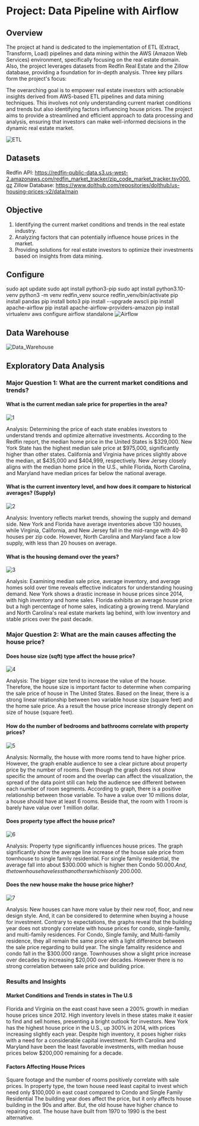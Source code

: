 # Project: Data Pipeline with Airflow 

## Overview

The project at hand is dedicated to the implementation of ETL (Extract, Transform, Load) pipelines and data mining within the AWS (Amazon Web Services) environment, specifically focusing on the real estate domain. Also, the project leverages datasets from Redfin Real Estate and the Zillow database, providing a foundation for in-depth analysis. Three key pillars form the project's focus:

The overarching goal is to empower real estate investors with actionable insights derived from AWS-based ETL pipelines and data mining techniques. This involves not only understanding current market conditions and trends but also identifying factors influencing house prices. The project aims to provide a streamlined and efficient approach to data processing and analysis, ensuring that investors can make well-informed decisions in the dynamic real estate market.

![ETL](https://github.com/VinhhDo/House_Data_Mining_Project_AIT580/assets/98499217/cdbbb20a-95dc-4968-886c-03c5b268b09e)

## Datasets
Redfin API: https://redfin-public-data.s3.us-west-2.amazonaws.com/redfin_market_tracker/zip_code_market_tracker.tsv000.gz
Zillow Database: https://www.dolthub.com/repositories/dolthub/us-housing-prices-v2/data/main

## Objective
1. Identifying the current market conditions and trends in the real estate industry.
2. Analyzing factors that can potentially influence house prices in the market.
3. Providing solutions for real estate investors to optimize their investments based on insights from data mining.

## Configure
sudo apt update
sudo apt install python3-pip
sudo apt install python3.10-venv
python3 -m venv redfin_venv
source redfin_venv/bin/activate
pip install pandas
pip install boto3
pip install --upgrade awscli
pip install apache-airflow
pip install apache-airflow-providers-amazon
pip install virtualenv
aws configure
airflow standalone
![Airflow](https://github.com/VinhhDo/House_Data_Mining_Project_AIT580/assets/98499217/8e186f93-65c1-46a5-8761-8eb231738719)

## Data Warehouse

![Data_Warehouse](https://github.com/VinhhDo/House_Data_Mining_Project_AIT580/assets/98499217/d0780ed2-90e5-41c1-8ab3-ec40f5221ca2)


## Exploratory Data Analysis

### Major Question 1: What are the current market conditions and trends? 
#### What is the current median sale price for properties in the area?
![1](https://github.com/VinhhDo/House_Data_Mining_Project_AIT580/assets/98499217/90330d3c-ac9a-4780-bfdf-96c0146aa496)

Analysis: Determining the price of each state enables investors to understand trends and optimize alternative investments. According to the Redfin report, the median home price in the United States is $329,000. New York State has the highest median sale price at $975,000, significantly higher than other states. California and Virginia have prices slightly above the median, at $435,000 and $404,999, respectively. New Jersey closely aligns with the median home price in the U.S., while Florida, North Carolina, and Maryland have median prices far below the national average.


#### What is the current inventory level, and how does it compare to historical averages? (Supply)
![2](https://github.com/VinhhDo/House_Data_Mining_Project_AIT580/assets/98499217/b5ed1f10-bdbd-47e6-850d-db2a74029d50)

Analysis:  Inventory reflects market trends, showing the supply and demand side. New York and Florida have average inventories above 130 houses, while Virginia, California, and New Jersey fall in the mid-range with 40-80 houses per zip code. However, North Carolina and Maryland face a low supply, with less than 20 houses on average.


#### What is the housing demand over the years?
![3](https://github.com/VinhhDo/House_Data_Mining_Project_AIT580/assets/98499217/cccc812c-9958-450d-944a-93989e9e85cc)

Analysis: Examining median sale price, average inventory, and average homes sold over time reveals effective indicators for understanding housing demand. New York shows a drastic increase in house prices since 2014, with high inventory and home sales. Florida exhibits an average house price but a high percentage of home sales, indicating a growing trend. Maryland and North Carolina's real estate markets lag behind, with low inventory and stable prices over the past decade.



### Major Question 2: What are the main causes affecting the house price?
#### Does house size (sqft) type affect the house price?
![4](https://github.com/VinhhDo/House_Data_Mining_Project_AIT580/assets/98499217/93951e1e-1213-49e9-acf8-0d4c5a20dfd5)

Analysis: The bigger size tend to increase the value of the house. Therefore, the house size is important factor to determine when comparing the sale price of house in The United States. Based on the linear, there is a strong linear relationship between two variable house size (square feet) and the home sale price. As a result the house price increase strongly depent on size of house (square feet).


#### How do the number of bedrooms and bathrooms correlate with property prices?
![5](https://github.com/VinhhDo/House_Data_Mining_Project_AIT580/assets/98499217/bec9e7ad-c65d-4db4-80a5-61eae9f5a9f9)

Analysis: Normally, the house with more rooms tend to have higher price. However, the graph enable audience to see a clear picture about property price by the number of rooms. Even though the graph does not show specific the amount of room and the overlap can affect the visualization, the spread of the data point still can help the audience see different  between each number of room segments. According to graph, there is a positive relationship between those variable. To have a value over 10 millions dolar, a house should have at least 6 rooms. Beside that, the room with 1 room is barely have value over 1 million dollar. 


#### Does property type affect the house price?
![6](https://github.com/VinhhDo/House_Data_Mining_Project_AIT580/assets/98499217/0ca8ed76-66d4-410a-aa3e-d5ea9547dbaa)

Analysis: Property type significantly influences house prices. The graph significantly show the average line increase of the house sale price from townhouse to single family residential. For single family residential, the average fall into about $300.000 which is higher then Condo $50.000. And, the townhouse have less than others which is only ~$200.000.

#### Does the new house make the house price higher?
![7](https://github.com/VinhhDo/House_Data_Mining_Project_AIT580/assets/98499217/252e0bae-6211-48c8-96e1-55df3b108a88)

Analysis: New houses can have more value by their new roof, floor, and new design style. And, it can be considered to determine when buying a house for investment. Contrary to expectations, the graphs reveal that the building year does not strongly correlate with house prices for condo, single-family, and multi-family residences. For Condo, Single family, and Multi-family residence, they all remain the same price with a light difference between the sale price regarding to build year. The single famality residence and condo fall in the $300.000 range. Townhouses show a slight price increase over decades by increasing $20,000 over decades. However there is no strong correlation between sale price and building price. 


### Results and Insights
#### Market Conditions and Trends in states in The U.S
Florida and Virginia on the east coast have seen a 200% growth in median house prices since 2012. High inventory levels in these states make it easier to find and sell homes, presenting a bright outlook for investors. New York has the highest house price in the U.S., up 300% in 2014, with prices increasing slightly each year. Despite high inventory, it poses higher risks with a need for a considerable capital investment. North Carolina and Maryland have been the least favorable investments, with median house prices below $200,000 remaining for a decade.

#### Factors Affecting House Prices
Square footage and the number of rooms positively correlate with sale prices.
In property type, the town house need least capital to invest which need only $100,000 in east coast compared to Condo and Single Family Residential
The building year does affect the price, but it only affects house building in the 90s and after. But, the old house have higher chance to repairing cost. The house have built from 1970 to 1990 is the best alternative.
